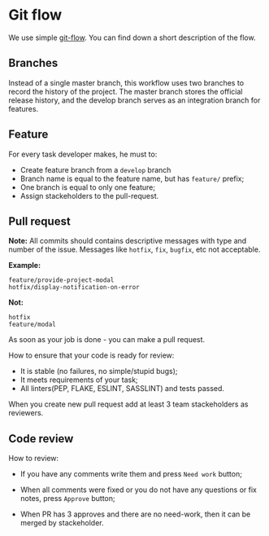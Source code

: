 # Git flow

We use simple [git-flow](http://nvie.com/posts/a-successful-git-branching-model/). You can find down a short description of the flow.

## Branches

Instead of a single master branch, this workflow uses two branches to record the history of the project. The master branch stores the official release history, and the develop branch serves as an integration branch for features.

## Feature

For every task developer makes, he must to:

* Create feature branch from a `develop` branch
* Branch name is equal to the feature name, but has `feature/` prefix;
* One branch is equal to only one feature;
* Assign stackeholders to the pull-request.

## Pull request

**Note:** All commits should contains descriptive messages with type and number of the issue. Messages like `hotfix`, `fix`, `bugfix`, etc not acceptable.

**Example:**

```
feature/provide-project-modal
hotfix/display-notification-on-error
```

**Not:**

```
hotfix
feature/modal
```

As soon as your job is done - you can make a pull request.

How to ensure that your code is ready for review:

* It is stable (no failures, no simple/stupid bugs);
* It meets requirements of your task;
* All linters(PEP, FLAKE, ESLINT, SASSLINT) and tests passed.

When you create new pull request add at least 3 team stackeholders as reviewers.

## Code review

How to review:

 * If you have any comments write them and press `Need work` button;

 * When all comments were fixed or you do not have any questions or fix notes, press `Approve` button;

 * When PR has 3 approves and there are no need-work, then it can be merged by stackeholder.
